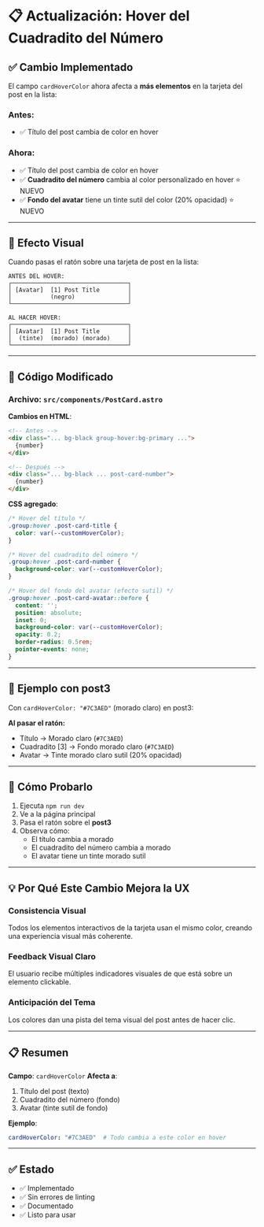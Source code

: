 # 📋 Actualización: Hover del Cuadradito del Número

## ✅ Cambio Implementado

El campo `cardHoverColor` ahora afecta a **más elementos** en la tarjeta del post en la lista:

### Antes:
- ✅ Título del post cambia de color en hover

### Ahora:
- ✅ Título del post cambia de color en hover
- ✅ **Cuadradito del número** cambia al color personalizado en hover ⭐ NUEVO
- ✅ **Fondo del avatar** tiene un tinte sutil del color (20% opacidad) ⭐ NUEVO

---

## 🎨 Efecto Visual

Cuando pasas el ratón sobre una tarjeta de post en la lista:

```
ANTES DEL HOVER:
┌─────────────────────────────────┐
│ [Avatar]  [1] Post Title        │
│           (negro)               │
└─────────────────────────────────┘

AL HACER HOVER:
┌─────────────────────────────────┐
│ [Avatar]  [1] Post Title        │
│  (tinte)  (morado) (morado)     │
└─────────────────────────────────┘
```

---

## 📝 Código Modificado

### Archivo: `src/components/PostCard.astro`

**Cambios en HTML**:
```html
<!-- Antes -->
<div class="... bg-black group-hover:bg-primary ...">
  {number}
</div>

<!-- Después -->
<div class="... bg-black ... post-card-number">
  {number}
</div>
```

**CSS agregado**:
```css
/* Hover del título */
.group:hover .post-card-title {
  color: var(--customHoverColor);
}

/* Hover del cuadradito del número */
.group:hover .post-card-number {
  background-color: var(--customHoverColor);
}

/* Hover del fondo del avatar (efecto sutil) */
.group:hover .post-card-avatar::before {
  content: '';
  position: absolute;
  inset: 0;
  background-color: var(--customHoverColor);
  opacity: 0.2;
  border-radius: 0.5rem;
  pointer-events: none;
}
```

---

## 🎯 Ejemplo con post3

Con `cardHoverColor: "#7C3AED"` (morado claro) en post3:

**Al pasar el ratón:**
- Título → Morado claro (`#7C3AED`)
- Cuadradito [3] → Fondo morado claro (`#7C3AED`)
- Avatar → Tinte morado claro sutil (20% opacidad)

---

## 🚀 Cómo Probarlo

1. Ejecuta `npm run dev`
2. Ve a la página principal
3. Pasa el ratón sobre el **post3**
4. Observa cómo:
   - El título cambia a morado
   - El cuadradito del número cambia a morado
   - El avatar tiene un tinte morado sutil

---

## 💡 Por Qué Este Cambio Mejora la UX

### Consistencia Visual
Todos los elementos interactivos de la tarjeta usan el mismo color, creando una experiencia visual más coherente.

### Feedback Visual Claro
El usuario recibe múltiples indicadores visuales de que está sobre un elemento clickable.

### Anticipación del Tema
Los colores dan una pista del tema visual del post antes de hacer clic.

---

## 📋 Resumen

**Campo**: `cardHoverColor`
**Afecta a**:
1. Título del post (texto)
2. Cuadradito del número (fondo)
3. Avatar (tinte sutil de fondo)

**Ejemplo**:
```yaml
cardHoverColor: "#7C3AED"  # Todo cambia a este color en hover
```

---

## ✅ Estado
- ✅ Implementado
- ✅ Sin errores de linting
- ✅ Documentado
- ✅ Listo para usar

